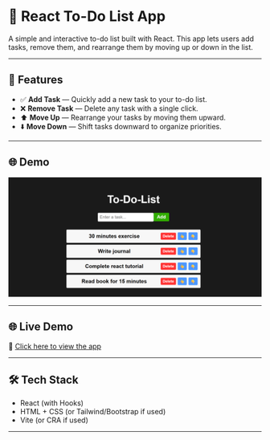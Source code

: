 # 📝 React To-Do List App

A simple and interactive to-do list built with React. This app lets users add tasks, remove them, and rearrange them by moving up or down in the list.

---

## 🚀 Features

- ✅ **Add Task** — Quickly add a new task to your to-do list.
- ❌ **Remove Task** — Delete any task with a single click.
- ⬆️ **Move Up** — Rearrange your tasks by moving them upward.
- ⬇️ **Move Down** — Shift tasks downward to organize priorities.

---

## 🌐 Demo

![Demo Screenshot](./src/assets/demo.png)

---

## 🌐 Live Demo

🔗 [Click here to view the app](https://nikunj-52147.github.io/To-do-list-App/)

---

## 🛠️ Tech Stack

- React (with Hooks)
- HTML + CSS (or Tailwind/Bootstrap if used)
- Vite (or CRA if used)

---
